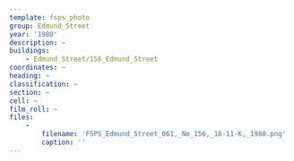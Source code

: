 ```yaml
---
template: fsps_photo
group: Edmund_Street
year: '1980'
description: ~
buildings:
    - Edmund_Street/156_Edmund_Street
coordinates: ~
heading: ~
classification: ~
section: ~
cell: ~
film_roll: ~
files:
    -
        filename: 'FSPS_Edmund_Street_061,_No_156,_18-11-K,_1980.png'
        caption: ''
---
```

